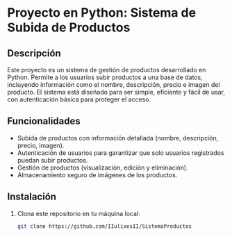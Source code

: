 # Proyecto en Python: Sistema de Subida de Productos

## Descripción

Este proyecto es un sistema de gestión de productos desarrollado en Python. Permite a los usuarios subir productos a una base de datos, incluyendo información como el nombre, descripción, precio e imagen del producto. El sistema está diseñado para ser simple, eficiente y fácil de usar, con autenticación básica para proteger el acceso.

## Funcionalidades

- Subida de productos con información detallada (nombre, descripción, precio, imagen).
- Autenticación de usuarios para garantizar que solo usuarios registrados puedan subir productos.
- Gestión de productos (visualización, edición y eliminación).
- Almacenamiento seguro de imágenes de los productos.
  
## Instalación

1. Clona este repositorio en tu máquina local:

   ```bash
   git clone https://github.com/IIulixesII/SistemaProductos
